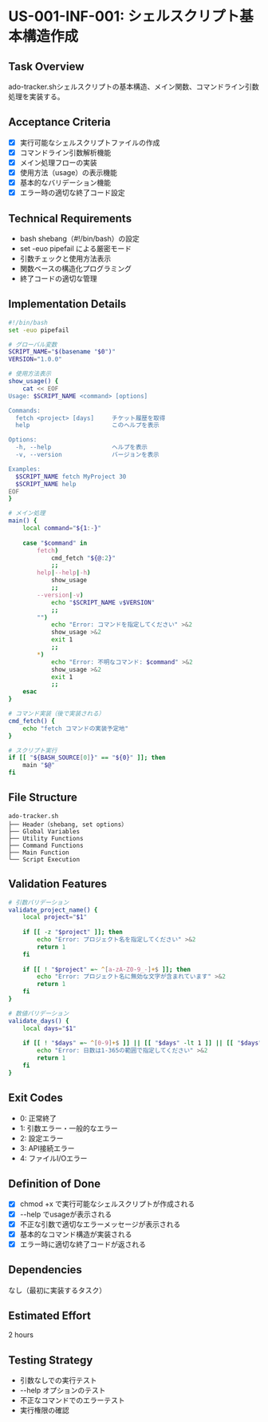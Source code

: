 # US-001-INF-001: シェルスクリプト基本構造作成

## Task Overview
ado-tracker.shシェルスクリプトの基本構造、メイン関数、コマンドライン引数処理を実装する。

## Acceptance Criteria
- [x] 実行可能なシェルスクリプトファイルの作成
- [x] コマンドライン引数解析機能
- [x] メイン処理フローの実装
- [x] 使用方法（usage）の表示機能
- [x] 基本的なバリデーション機能
- [x] エラー時の適切な終了コード設定

## Technical Requirements
- bash shebang（#!/bin/bash）の設定
- set -euo pipefail による厳密モード
- 引数チェックと使用方法表示
- 関数ベースの構造化プログラミング
- 終了コードの適切な管理

## Implementation Details
```bash
#!/bin/bash
set -euo pipefail

# グローバル変数
SCRIPT_NAME="$(basename "$0")"
VERSION="1.0.0"

# 使用方法表示
show_usage() {
    cat << EOF
Usage: $SCRIPT_NAME <command> [options]

Commands:
  fetch <project> [days]     チケット履歴を取得
  help                       このヘルプを表示

Options:
  -h, --help                 ヘルプを表示
  -v, --version              バージョンを表示

Examples:
  $SCRIPT_NAME fetch MyProject 30
  $SCRIPT_NAME help
EOF
}

# メイン処理
main() {
    local command="${1:-}"
    
    case "$command" in
        fetch)
            cmd_fetch "${@:2}"
            ;;
        help|--help|-h)
            show_usage
            ;;
        --version|-v)
            echo "$SCRIPT_NAME v$VERSION"
            ;;
        "")
            echo "Error: コマンドを指定してください" >&2
            show_usage >&2
            exit 1
            ;;
        *)
            echo "Error: 不明なコマンド: $command" >&2
            show_usage >&2
            exit 1
            ;;
    esac
}

# コマンド実装（後で実装される）
cmd_fetch() {
    echo "fetch コマンドの実装予定地"
}

# スクリプト実行
if [[ "${BASH_SOURCE[0]}" == "${0}" ]]; then
    main "$@"
fi
```

## File Structure
```
ado-tracker.sh
├── Header（shebang, set options）
├── Global Variables
├── Utility Functions
├── Command Functions
├── Main Function
└── Script Execution
```

## Validation Features
```bash
# 引数バリデーション
validate_project_name() {
    local project="$1"
    
    if [[ -z "$project" ]]; then
        echo "Error: プロジェクト名を指定してください" >&2
        return 1
    fi
    
    if [[ ! "$project" =~ ^[a-zA-Z0-9_-]+$ ]]; then
        echo "Error: プロジェクト名に無効な文字が含まれています" >&2
        return 1
    fi
}

# 数値バリデーション
validate_days() {
    local days="$1"
    
    if [[ ! "$days" =~ ^[0-9]+$ ]] || [[ "$days" -lt 1 ]] || [[ "$days" -gt 365 ]]; then
        echo "Error: 日数は1-365の範囲で指定してください" >&2
        return 1
    fi
}
```

## Exit Codes
- 0: 正常終了
- 1: 引数エラー・一般的なエラー
- 2: 設定エラー
- 3: API接続エラー
- 4: ファイルI/Oエラー

## Definition of Done
- [x] chmod +x で実行可能なシェルスクリプトが作成される
- [x] --help でusageが表示される
- [x] 不正な引数で適切なエラーメッセージが表示される
- [x] 基本的なコマンド構造が実装される
- [x] エラー時に適切な終了コードが返される

## Dependencies
なし（最初に実装するタスク）

## Estimated Effort
2 hours

## Testing Strategy
- 引数なしでの実行テスト
- --help オプションのテスト
- 不正なコマンドでのエラーテスト
- 実行権限の確認